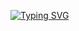 [![Typing SVG](https://readme-typing-svg.demolab.com?font=Ubuntu&pause=1000&color=00F716&random=false&width=435&lines=HELLO%2C+MY+NAME+IS+BRUNO+ANCCO)](https://git.io/typing-svg)

<!---
Brunoenr02/Brunoenr02 is a ✨ special ✨ repository because its `README.md` (this file) appears on your GitHub profile.
You can click the Preview link to take a look at your changes.
--->
